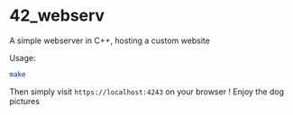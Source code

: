 # 42_webserv
A simple webserver in C++, hosting a custom website

Usage: 
```sh
make
```
Then simply visit ```https://localhost:4243``` on your browser ! Enjoy the dog pictures 

